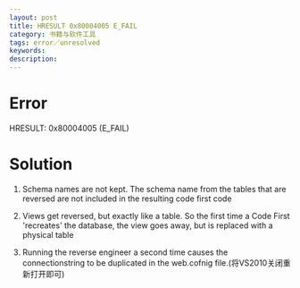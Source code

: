 ```yaml
---
layout: post
title: HRESULT 0x80004005 E_FAIL
category: 书籍与软件工具
tags: error／unresolved
keywords: 
description: 
---
```

# Error
HRESULT: 0x80004005 (E_FAIL)

# Solution

1) Schema names are not kept.  The schema name from the tables that are reversed are not included in the resulting code first code

 

2) Views get reversed, but exactly like a table.  So the first time a Code First 'recreates' the database, the view goes away, but is replaced with a physical table

 

3) Running the reverse engineer a second time causes the connectionstring to be duplicated in the web.cofnig file.(将VS2010关闭重新打开即可)







